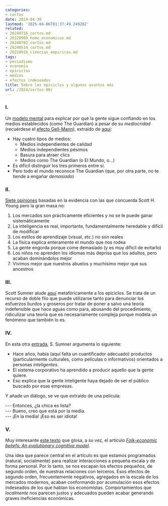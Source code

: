 ```yaml
---
categories:
- cortos
date: 2024-04-30
lastmod: '2025-04-06T01:37:49.249282'
related:
- 20240716_cortos.md
- 20220909_homo_economicus.md
- 20240703_cortos.md
- 20240514_cortos.md
- 20220916_ciencias_empiricas.md
tags:
- periodismo
- economía
- epiciclos
- medios
- efectos indeseados
title: Sobre los epiciclos y algunos asuntos más
url: /2024/cortos-08/
---
```


### I.

Un [modelo mental](/2024/modelos-mentales/) para explicar por qué la gente sigue confiando en los medios establecidos (como The Guardian) a pesar de su _mediocridad_ (recuérdese el [efecto Gell-Mann](https://www.johndcook.com/blog/2021/01/18/gell-mann-amnesia/)), extraído de [aquí](https://dynomight.net/copypasta/):

- Hay cuatro tipos de medios:
    - Medios independientes de calidad
    - Medios independientes pésimos
    - Basura para atraer clics
    - Medios como The Guardian (o El Mundo, o...)
- Es difícil distinguir los tres primeros entre sí.
- Pero todo el mundo reconoce The Guardian (que, por otra parte, no te tiende a engañar _demasiado_)


### II.

[Siete opiniones](https://www.scotthyoung.com/blog/2023/08/08/expert-opinions/) basadas en la evidencia con las que concuerda Scott H. Young pero la gran masa no:

1. Los mercados son prácticamente eficientes y no se le puede ganar sistemáticamente
2. La inteligencia es real, importante, fundamentalmente heredable y difícil de modificar
3. Los estilos de aprendizaje (visual, etc.) no son reales
4. La física explica enteramente el mundo que nos rodea
5. La gente engorda porque come demasiado (y es muy difícil de evitarlo)
6. Los niños no aprenden los idiomas más deprisa que los adultos, pero acaban dominándolos mejor
7. Vivimos mejor que nuestros abuelos y muchísimo mejor que sus ancestros


### III.

Scott Sumner alude [aquí](https://www.themoneyillusion.com/time-to-add-the-epicycles/) metafóricamente a los epiciclos. Se trata de un recurso de doble filo que puede utilizarse tanto para denunciar los esfuerzos burdos y groseros por tratar de poner a salvo una teoría indefensible que hace aguas como para, abusando del procedimiento, ridiculizar una teoría que es necesariamente compleja porque modela un fenómeno que también lo es.


### IV.

En esta otra [entrada](https://www.themoneyillusion.com/loud-salty-and-stupid-give-em-what-they-want/), S. Sumner argumenta lo siguiente:

- Hace años, había (aquí falta un cuantificador adecuado) productos (particularmente culturales, como películas o informativos) orientados a personas _inteligentes_.
- El sistema corporativo ha aprendido a producir aquello que la gente quiere.
- Eso explica que la gente inteligente haya dejado de ser el público buscado por esas empresas.

Y añade un diálogo, se ve que extraído de una película:

--- Entonces, ¿la chica es lista? \
--- Bueno, creo que está por la media. \
--- ¡En la media! ¡Eso es ser idiota!


### V.

Muy interesante
[este texto](https://almacendederecho.org/del-homo-oeconomicus-al-homo-sapiens)
que glosa, a su vez, el artículo
[_Folk-economic beliefs: An evolutionary cognitive model_](https://www.cambridge.org/core/journals/behavioral-and-brain-sciences/article/abs/folkeconomic-beliefs-an-evolutionary-cognitive-model/7D84E452710ACCC6A35D49B8590B614F).

Una idea que parece central en el artículo es que estamos programados (natural, socialmente) para realizar interacciones a pequeña escala y de forma personal. Por lo tanto, se nos escapan los efectos pequeños, de segundo orden, de nuestras relaciones con terceros. Esos efectos de segundo orden, frecuentemente negativos, agregados en la escala de los mercados modernos, acaban conformando por acumulación esos efectos indeseados de los que hablan los economistas. Comportamientos que _localmente_ nos parecen justos y adecuados pueden acabar generando graves ineficiencias económicas.